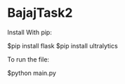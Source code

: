 # BajajTask2
Install With pip:


$pip install flask
$pip install ultralytics

To run the file: 

$python main.py

